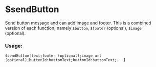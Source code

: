 # $sendButton

Send button message and can add image and footer. This is a combined version of each function, namely `$button`, `$footer` (optional), `$image` (optional).

### Usage:

```
$sendButton[text;footer (optional);image url (optional);buttonId:buttonText;buttonId:buttonText;...]
```
